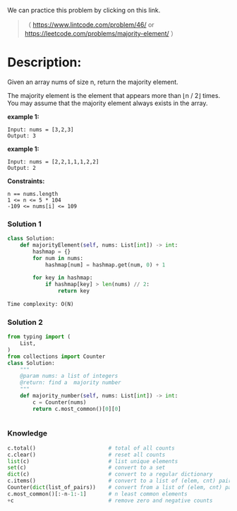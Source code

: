 We can practice this problem by clicking on this link.
>（ https://www.lintcode.com/problem/46/ or https://leetcode.com/problems/majority-element/   ）
# Description:
 <p> Given an array nums of size n, return the majority element.

The majority element is the element that appears more than ⌊n / 2⌋ times. You may assume that the majority element always exists in the array. </p> 
**example 1:**
```
Input: nums = [3,2,3]
Output: 3
```
**example 1:**
```
Input: nums = [2,2,1,1,1,2,2]
Output: 2
```

**Constraints:**
```
n == nums.length
1 <= n <= 5 * 104
-109 <= nums[i] <= 109
```

 ### Solution 1

```Python
class Solution:
    def majorityElement(self, nums: List[int]) -> int:
        hashmap = {}
        for num in nums:
            hashmap[num] = hashmap.get(num, 0) + 1
        
        for key in hashmap:
            if hashmap[key] > len(nums) // 2:
                return key
           
Time complexity: O(N)
```

 ### Solution 2

```Python
from typing import (
    List,
)
from collections import Counter
class Solution:
    """
    @param nums: a list of integers
    @return: find a  majority number
    """
    def majority_number(self, nums: List[int]) -> int:
        c = Counter(nums)
        return c.most_common()[0][0]
           
```

### Knowledge

```Python
c.total()                       # total of all counts
c.clear()                       # reset all counts
list(c)                         # list unique elements
set(c)                          # convert to a set
dict(c)                         # convert to a regular dictionary
c.items()                       # convert to a list of (elem, cnt) pairs
Counter(dict(list_of_pairs))    # convert from a list of (elem, cnt) pairs
c.most_common()[:-n-1:-1]       # n least common elements
+c                              # remove zero and negative counts
           
```       

